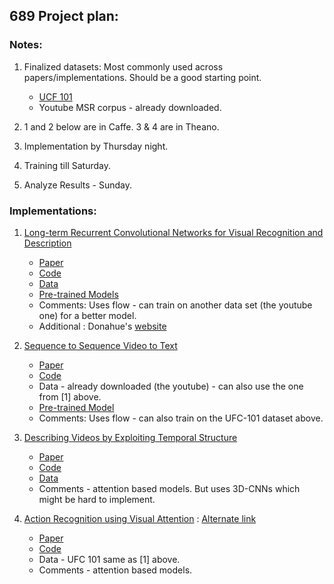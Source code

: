 ## 689 Project plan:

### Notes:
1. Finalized datasets: Most commonly used across papers/implementations. Should be a good starting point.
	- [UCF 101](http://crcv.ucf.edu/data/UCF101.php)
	- Youtube MSR corpus - already downloaded.

2. 1 and 2 below are in Caffe. 3 & 4 are in Theano.

3.  Implementation by Thursday night.
4. Training till Saturday.
5. Analyze Results - Sunday.

### Implementations:
1. [Long-term Recurrent Convolutional Networks for Visual Recognition and Description](https://people.eecs.berkeley.edu/~lisa_anne/LRCN_video)
	- [Paper](http://arxiv.org/abs/1411.4389)
	- [Code](https://github.com/LisaAnne/lisa-caffe-public/tree/lstm_video_deploy)
	- [Data](http://crcv.ucf.edu/data/UCF101.php)
	- [Pre-trained Models](https://people.eecs.berkeley.edu/~lisa_anne/LRCN_video_weights.html)
	- Comments: Uses flow - can train on another data set (the youtube one) for a better model.
	- Additional : Donahue's [website](http://jeffdonahue.com/lrcn/)

2. [Sequence to Sequence Video to Text](https://www.cs.utexas.edu/~vsub/s2vt.html#code)
	- [Paper](https://arxiv.org/pdf/1412.4729v3.pdf)
	- [Code](https://github.com/vsubhashini/caffe/tree/recurrent/examples/s2vt)
	- Data - already downloaded (the youtube) - can also use the one from [1] above.
	- [Pre-trained Model](https://www.dropbox.com/s/wn6k2oqurxzt6e2/s2s_vgg_pstream_allvocab_fac2_iter_16000.caffemodel?dl=1)
	-  Comments: Uses flow - can also train on the UFC-101 dataset above.

3. [Describing Videos by Exploiting Temporal Structure](http://arxiv.org/abs/1502.08029)
	- [Paper](http://arxiv.org/pdf/1502.08029v4.pdf)
	- [Code](https://github.com/yaoli/arctic-capgen-vid)
	- [Data](http://lisaweb.iro.umontreal.ca/transfert/lisa/users/yaoli/youtube2text_iccv15.zip)
	- Comments - attention based models. But uses 3D-CNNs which might be hard to implement.

4. [Action Recognition using Visual Attention](http://shikharsharma.com/projects/action-recognition-attention/)
: [Alternate link](http://www.gitxiv.com/posts/xdxtvLF2angdj9BKW/action-recognition-using-visual-attention)
	- [Paper](https://arxiv.org/pdf/1511.04119v3.pdf)
	- [Code](https://github.com/kracwarlock/action-recognition-visual-attention)
	- Data - UFC 101 same as [1] above.
	- Comments - attention based models.
